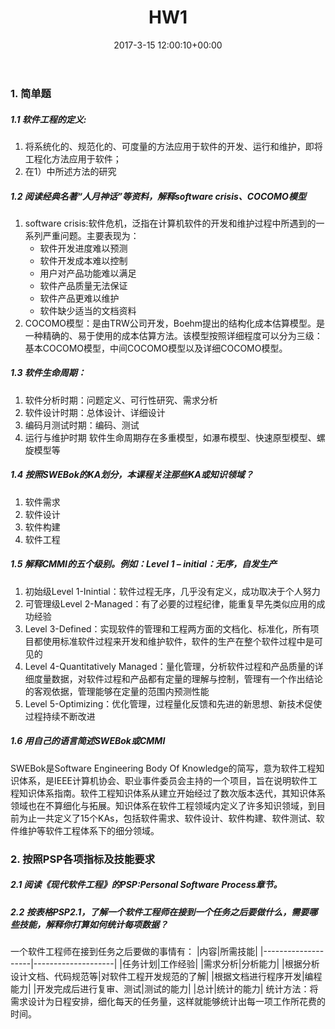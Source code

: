 ﻿---
layout: post

title: HW1

date: 2017-3-15 12:00:10+00:00

categories: 日志

tags: 博客

---


### 1. 简单题

##### 1.1 软件工程的定义:
1. 将系统化的、规范化的、可度量的方法应用于软件的开发、运行和维护，即将工程化方法应用于软件；
2. 在1）中所述方法的研究

##### 1.2 阅读经典名著“人月神话”等资料，解释software crisis、COCOMO模型
1. software crisis:软件危机，泛指在计算机软件的开发和维护过程中所遇到的一系列严重问题。主要表现为：
    - 软件开发进度难以预测
    - 软件开发成本难以控制
    - 用户对产品功能难以满足
    - 软件产品质量无法保证
    - 软件产品更难以维护
    - 软件缺少适当的文档资料
2. COCOMO模型：是由TRW公司开发，Boehm提出的结构化成本估算模型。是一种精确的、易于使用的成本估算方法。该模型按照详细程度可以分为三级：基本COCOMO模型，中间COCOMO模型以及详细COCOMO模型。

##### 1.3 软件生命周期：
1. 软件分析时期：问题定义、可行性研究、需求分析
2. 软件设计时期：总体设计、详细设计
3. 编码月测试时期：编码、测试
4. 运行与维护时期
软件生命周期存在多重模型，如瀑布模型、快速原型模型、螺旋模型等

##### 1.4 按照SWEBok的KA划分，本课程关注那些KA或知识领域？
1.	软件需求
2.	软件设计
3.	软件构建
4.	软件工程

##### 1.5 解释CMMI的五个级别。例如：Level 1 – initial：无序，自发生产
1.	初始级Level 1-Inintial：软件过程无序，几乎没有定义，成功取决于个人努力
2.	可管理级Level 2-Managed：有了必要的过程纪律，能重复早先类似应用的成功经验
3.	Level 3-Defined：实现软件的管理和工程两方面的文档化、标准化，所有项目都使用标准软件过程来开发和维护软件，软件的生产在整个软件过程中是可见的
4.	Level 4-Quantitatively Managed：量化管理，分析软件过程和产品质量的详细度量数据，对软件过程和产品都有定量的理解与控制，管理有一个作出结论的客观依据，管理能够在定量的范围内预测性能
5.	Level 5-Optimizing：优化管理，过程量化反馈和先进的新思想、新技术促使过程持续不断改进

##### 1.6 用自己的语言简述SWEBok或CMMI
SWEBok是Software Engineering Body Of Knowledge的简写，意为软件工程知识体系，是IEEE计算机协会、职业事件委员会主持的一个项目，旨在说明软件工程知识体系指南。软件工程知识体系从建立开始经过了数次版本迭代，其知识体系领域也在不算细化与拓展。知识体系在软件工程领域内定义了许多知识领域，到目前为止一共定义了15个KAs，包括软件需求、软件设计、软件构建、软件测试、软件维护等软件工程体系下的细分领域。

### 2. 按照PSP各项指标及技能要求
##### 2.1 阅读《现代软件工程》的PSP:Personal Software Process章节。	

##### 2.2 按表格PSP2.1，了解一个软件工程师在接到一个任务之后要做什么，需要哪些技能，解释你打算如何统计每项数据？
一个软件工程师在接到任务之后要做的事情有：
|内容|所需技能|
|--------------------|--------------------|
|任务计划|工作经验|
|需求分析|分析能力|
|根据分析设计文档、代码规范等|对软件工程开发规范的了解|
|根据文档进行程序开发|编程能力|
|开发完成后进行复审、测试|测试的能力|
|总计|统计的能力|
统计方法：将需求设计为日程安排，细化每天的任务量，这样就能够统计出每一项工作所花费的时间。

